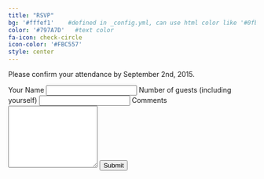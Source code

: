 ```yaml
---
title: "RSVP"
bg: '#fffef1'    #defined in _config.yml, can use html color like '#0fbfcf'
color: '#797A7D'   #text color
fa-icon: check-circle
icon-color: '#FBC557'
style: center
---
```

Please confirm your attendance by September 2nd, 2015.
<div class="row">
<form action="https://docs.google.com/forms/d/1piEPo3uq2G8aL9-6gGUNGX2lgBViouP-4aui9UkIJ88/formResponse" target="_blank">
    <label for="entry.1453544561">Your Name</label>
    <input type="text" name="entry.1453544561" id="entry_1453544561" class="rsvp_input">
    <label for="entry.141093176">Number of guests (including yourself)</label>
    <input type="text" name="entry.141093176" id="entry_141093176" class="rsvp_input">
    <label for="entry.91400559">Comments</label>
    <textarea name="entry.91400559" rows="8" cols="0" id="entry_91400559" dir="auto" aria-label="Comments  "></textarea>
    <input type="submit" name="submit" value="Submit" id="ss-submit">
</form>
</div>
